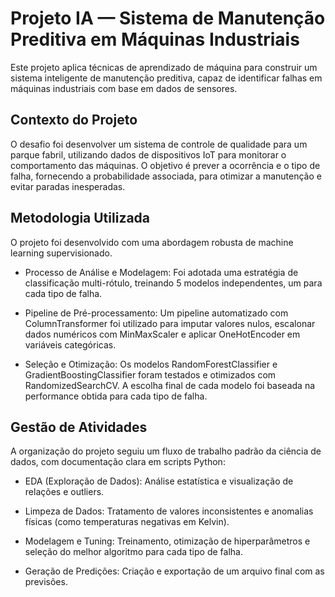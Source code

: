 # Projeto IA — Sistema de Manutenção Preditiva em Máquinas Industriais
Este projeto aplica técnicas de aprendizado de máquina para construir um sistema inteligente de manutenção preditiva, capaz de identificar falhas em máquinas industriais com base em dados de sensores.

## Contexto do Projeto
O desafio foi desenvolver um sistema de controle de qualidade para um parque fabril, utilizando dados de dispositivos IoT para monitorar o comportamento das máquinas. O objetivo é prever a ocorrência e o tipo de falha, fornecendo a probabilidade associada, para otimizar a manutenção e evitar paradas inesperadas.

## Metodologia Utilizada
O projeto foi desenvolvido com uma abordagem robusta de machine learning supervisionado.

- Processo de Análise e Modelagem: Foi adotada uma estratégia de classificação multi-rótulo, treinando 5 modelos independentes, um para cada tipo de falha.

- Pipeline de Pré-processamento: Um pipeline automatizado com ColumnTransformer foi utilizado para imputar valores nulos, escalonar dados numéricos com MinMaxScaler e aplicar OneHotEncoder em variáveis categóricas.

- Seleção e Otimização: Os modelos RandomForestClassifier e GradientBoostingClassifier foram testados e otimizados com RandomizedSearchCV. A escolha final de cada modelo foi baseada na performance obtida para cada tipo de falha.

## Gestão de Atividades
A organização do projeto seguiu um fluxo de trabalho padrão da ciência de dados, com documentação clara em scripts Python:

- EDA (Exploração de Dados): Análise estatística e visualização de relações e outliers.

- Limpeza de Dados: Tratamento de valores inconsistentes e anomalias físicas (como temperaturas negativas em Kelvin).

- Modelagem e Tuning: Treinamento, otimização de hiperparâmetros e seleção do melhor algoritmo para cada tipo de falha.

- Geração de Predições: Criação e exportação de um arquivo final com as previsões.
